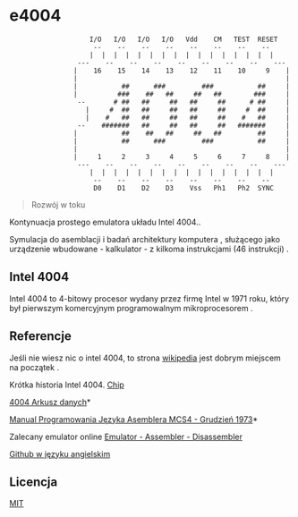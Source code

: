 # e4004
```
                    I/O   I/O   I/O   I/O   Vdd    CM   TEST  RESET
                     --    --    --    --    --    --    --    --
                    |  |  |  |  |  |  |  |  |  |  |  |  |  |  |  |
                 ---    --    --    --    --    --    --    --    ---
                |    16    15    14    13    12    11    10     9    |
                |                                                    |
                |           ##      ###         ###           ##     |
                |          ###    ##   ##     ##   ##        ###     |
                 --       # ##   ##     ##   ##     ##      # ##     |
                   |     #  ##   ##     ##   ##     ##     #  ##     |
                   |    #   ##   ##     ##   ##     ##    #   ##     |
                 --    #######   ##     ##   ##     ##   #######     |
                |           ##    ##   ##     ##   ##         ##     |
                |           ##      ###         ###           ##     |
                |                                                    |
                |     1     2     3     4     5     6     7     8    |
                 ---    --    --    --    --    --    --    --    ---
                    |  |  |  |  |  |  |  |  |  |  |  |  |  |  |  |
                     --    --    --    --    --    --    --    --
                     D0    D1    D2    D3    Vss   Ph1   Ph2  SYNC
```

>  Rozwój w toku

Kontynuacja prostego emulatora układu Intel 4004..

Symulacja do asemblacji i badań architektury komputera , służącego jako urządzenie wbudowane - kalkulator - z kilkoma instrukcjami (46 instrukcji) .

## Intel 4004

Intel 4004 to 4-bitowy procesor wydany przez firmę Intel w 1971 roku, który był pierwszym komercyjnym programowalnym mikroprocesorem .


## Referencje

Jeśli nie wiesz nic o intel 4004, to strona [wikipedia](https://pl.wikipedia.org/wiki/Intel_4004)  jest dobrym miejscem na początek .

Krótka historia Intel 4004. [Chip](https://www.intel.com/content/www/us/en/history/museum-story-of-intel-4004.html)

[4004 Arkusz danych](https://datasheet4u.com/datasheet-pdf/Intel/4004/pdf.php?id=787753)*

[Manual Programowania Języka Asemblera MCS4 - Grudzień 1973](http://www.nj7p.org/Manuals/PDFs/Intel/MCS-4_ALPM_Dec73.pdf)*

Zalecany emulator online [Emulator - Assembler - Disassembler](http://e4004.szyc.org/)

[Github w języku angielskim](https://github.com/lpg2709/emulator-Intel-4004)

## Licencja

[MIT](./LICENSE)
